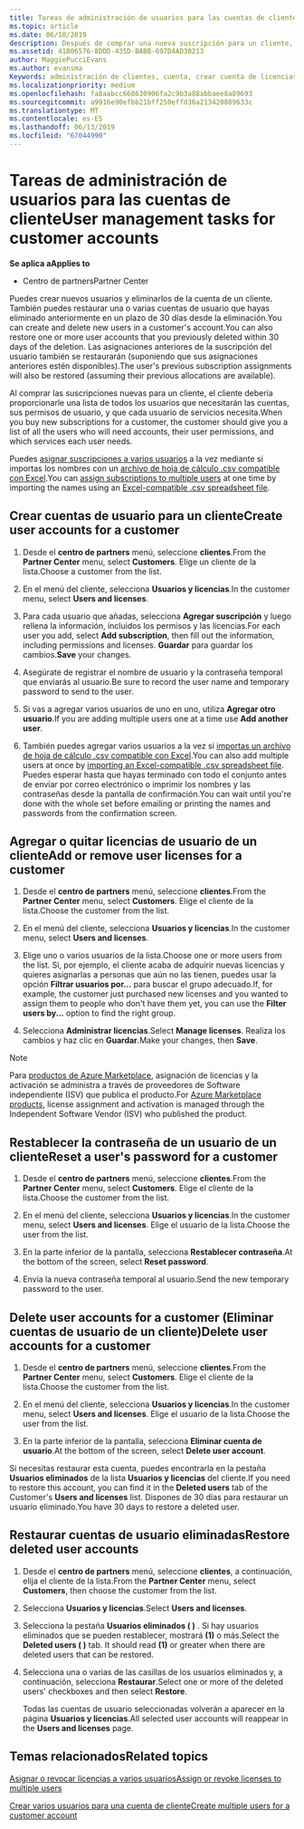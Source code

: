 ```yaml
---
title: Tareas de administración de usuarios para las cuentas de cliente | Centro de partners
ms.topic: article
ms.date: 06/10/2019
description: Después de comprar una nueva suscripción para un cliente, puedes asignar licencias a usuarios específicos.
ms.assetid: 41B06576-8DDD-435D-BABB-697D4AD30213
author: MaggiePucciEvans
ms.author: evansma
Keywords: administración de clientes, cuenta, crear cuenta de licencias, asignar licencias, administración de usuarios, contraseñas, restablecimiento de contraseña, cambiar contraseña
ms.localizationpriority: medium
ms.openlocfilehash: fa8aabcc668630906fa2c9b3a88abbaee8a89693
ms.sourcegitcommit: a9916e90efbb21bff250effd36a213420889633c
ms.translationtype: MT
ms.contentlocale: es-ES
ms.lasthandoff: 06/13/2019
ms.locfileid: "67044990"
---
```

# <a name="user-management-tasks-for-customer-accounts"></a><span data-ttu-id="3462d-104">Tareas de administración de usuarios para las cuentas de cliente</span><span class="sxs-lookup"><span data-stu-id="3462d-104">User management tasks for customer accounts</span></span>

<span data-ttu-id="3462d-105">**Se aplica a**</span><span class="sxs-lookup"><span data-stu-id="3462d-105">**Applies to**</span></span>

-  <span data-ttu-id="3462d-106">Centro de partners</span><span class="sxs-lookup"><span data-stu-id="3462d-106">Partner Center</span></span>

<span data-ttu-id="3462d-107">Puedes crear nuevos usuarios y eliminarlos de la cuenta de un cliente. También puedes restaurar una o varias cuentas de usuario que hayas eliminado anteriormente en un plazo de 30 días desde la eliminación.</span><span class="sxs-lookup"><span data-stu-id="3462d-107">You can create and delete new users in a customer's account.You can also restore one or more user accounts that you previously deleted within 30 days of the deletion.</span></span> <span data-ttu-id="3462d-108">Las asignaciones anteriores de la suscripción del usuario también se restaurarán (suponiendo que sus asignaciones anteriores estén disponibles).</span><span class="sxs-lookup"><span data-stu-id="3462d-108">The user's previous subscription assignments will also be restored (assuming their previous allocations are available).</span></span>

<span data-ttu-id="3462d-109">Al comprar las suscripciones nuevas para un cliente, el cliente debería proporcionarle una lista de todos los usuarios que necesitarán las cuentas, sus permisos de usuario, y que cada usuario de servicios necesita.</span><span class="sxs-lookup"><span data-stu-id="3462d-109">When you buy new subscriptions for a customer, the customer should give you a list of all the users who will need accounts, their user permissions, and which services each user needs.</span></span>  

<span data-ttu-id="3462d-110">Puedes [asignar suscripciones a varios usuarios](bulk-license-provisioning-for-multiple-users.md) a la vez mediante si importas los nombres con un [archivo de hoja de cálculo .csv compatible con Excel](adding-multiple-users-to-a-customer-account.md).</span><span class="sxs-lookup"><span data-stu-id="3462d-110">You can [assign subscriptions to multiple users](bulk-license-provisioning-for-multiple-users.md) at one time by importing the names using an [Excel-compatible .csv spreadsheet file](adding-multiple-users-to-a-customer-account.md).</span></span>

<a href="" id="createuseraccounts"></a>

## <a name="create-user-accounts-for-a-customer"></a><span data-ttu-id="3462d-111">Crear cuentas de usuario para un cliente</span><span class="sxs-lookup"><span data-stu-id="3462d-111">Create user accounts for a customer</span></span>

1.  <span data-ttu-id="3462d-112">Desde el **centro de partners** menú, seleccione **clientes**.</span><span class="sxs-lookup"><span data-stu-id="3462d-112">From the **Partner Center** menu, select **Customers**.</span></span> <span data-ttu-id="3462d-113">Elige un cliente de la lista.</span><span class="sxs-lookup"><span data-stu-id="3462d-113">Choose a customer from the list.</span></span>

2.  <span data-ttu-id="3462d-114">En el menú del cliente, selecciona **Usuarios y licencias**.</span><span class="sxs-lookup"><span data-stu-id="3462d-114">In the customer menu, select **Users and licenses**.</span></span>

3.  <span data-ttu-id="3462d-115">Para cada usuario que añadas, selecciona **Agregar suscripción** y luego rellena la información, incluidos los permisos y las licencias.</span><span class="sxs-lookup"><span data-stu-id="3462d-115">For each user you add, select **Add subscription**, then fill out the information, including permissions and licenses.</span></span> <span data-ttu-id="3462d-116">**Guardar** para guardar los cambios.</span><span class="sxs-lookup"><span data-stu-id="3462d-116">**Save** your changes.</span></span>

4.  <span data-ttu-id="3462d-117">Asegúrate de registrar el nombre de usuario y la contraseña temporal que enviarás al usuario.</span><span class="sxs-lookup"><span data-stu-id="3462d-117">Be sure to record the user name and temporary password to send to the user.</span></span>

5.  <span data-ttu-id="3462d-118">Si vas a agregar varios usuarios de uno en uno, utiliza **Agregar otro usuario**.</span><span class="sxs-lookup"><span data-stu-id="3462d-118">If you are adding multiple users one at a time use **Add another user**.</span></span>

6. <span data-ttu-id="3462d-119">También puedes agregar varios usuarios a la vez si [importas un archivo de hoja de cálculo .csv compatible con Excel](adding-multiple-users-to-a-customer-account.md).</span><span class="sxs-lookup"><span data-stu-id="3462d-119">You can also add multiple users at once by [importing an Excel-compatible .csv spreadsheet file](adding-multiple-users-to-a-customer-account.md).</span></span> <span data-ttu-id="3462d-120">Puedes esperar hasta que hayas terminado con todo el conjunto antes de enviar por correo electrónico o imprimir los nombres y las contraseñas desde la pantalla de confirmación.</span><span class="sxs-lookup"><span data-stu-id="3462d-120">You can wait until you're done with the whole set before emailing or printing the names and passwords from the confirmation screen.</span></span>

<a href="" id="userlicensing"></a>

## <a name="add-or-remove-user-licenses-for-a-customer"></a><span data-ttu-id="3462d-121">Agregar o quitar licencias de usuario de un cliente</span><span class="sxs-lookup"><span data-stu-id="3462d-121">Add or remove user licenses for a customer</span></span>

1.  <span data-ttu-id="3462d-122">Desde el **centro de partners** menú, seleccione **clientes**.</span><span class="sxs-lookup"><span data-stu-id="3462d-122">From the **Partner Center** menu, select **Customers**.</span></span> <span data-ttu-id="3462d-123">Elige el cliente de la lista.</span><span class="sxs-lookup"><span data-stu-id="3462d-123">Choose the customer from the list.</span></span>

2.  <span data-ttu-id="3462d-124">En el menú del cliente, selecciona **Usuarios y licencias**.</span><span class="sxs-lookup"><span data-stu-id="3462d-124">In the customer menu, select **Users and licenses**.</span></span>

3.  <span data-ttu-id="3462d-125">Elige uno o varios usuarios de la lista.</span><span class="sxs-lookup"><span data-stu-id="3462d-125">Choose one or more users from the list.</span></span> <span data-ttu-id="3462d-126">Si, por ejemplo, el cliente acaba de adquirir nuevas licencias y quieres asignarlas a personas que aún no las tienen, puedes usar la opción **Filtrar usuarios por...** para buscar el grupo adecuado.</span><span class="sxs-lookup"><span data-stu-id="3462d-126">If, for example, the customer just purchased new licenses and you wanted to assign them to people who don't have them yet, you can use the **Filter users by...** option to find the right group.</span></span>

4.  <span data-ttu-id="3462d-127">Selecciona **Administrar licencias**.</span><span class="sxs-lookup"><span data-stu-id="3462d-127">Select **Manage licenses**.</span></span> <span data-ttu-id="3462d-128">Realiza los cambios y haz clic en **Guardar**.</span><span class="sxs-lookup"><span data-stu-id="3462d-128">Make your changes, then **Save**.</span></span>

> [!NOTE]
> <span data-ttu-id="3462d-129">Para [productos de Azure Marketplace](sell-marketplace-products.md), asignación de licencias y la activación se administra a través de proveedores de Software independiente (ISV) que publica el producto.</span><span class="sxs-lookup"><span data-stu-id="3462d-129">For [Azure Marketplace products](sell-marketplace-products.md), license assignment and activation is managed through the Independent Software Vendor (ISV) who published the product.</span></span>

<a href="" id="resetpassword"></a>

## <a name="reset-a-users-password-for-a-customer"></a><span data-ttu-id="3462d-130">Restablecer la contraseña de un usuario de un cliente</span><span class="sxs-lookup"><span data-stu-id="3462d-130">Reset a user's password for a customer</span></span>

1.  <span data-ttu-id="3462d-131">Desde el **centro de partners** menú, seleccione **clientes**.</span><span class="sxs-lookup"><span data-stu-id="3462d-131">From the **Partner Center** menu, select **Customers**.</span></span> <span data-ttu-id="3462d-132">Elige el cliente de la lista.</span><span class="sxs-lookup"><span data-stu-id="3462d-132">Choose the customer from the list.</span></span>

2.  <span data-ttu-id="3462d-133">En el menú del cliente, selecciona **Usuarios y licencias**.</span><span class="sxs-lookup"><span data-stu-id="3462d-133">In the customer menu, select **Users and licenses**.</span></span> <span data-ttu-id="3462d-134">Elige el usuario de la lista.</span><span class="sxs-lookup"><span data-stu-id="3462d-134">Choose the user from the list.</span></span>

3.  <span data-ttu-id="3462d-135">En la parte inferior de la pantalla, selecciona **Restablecer contraseña**.</span><span class="sxs-lookup"><span data-stu-id="3462d-135">At the bottom of the screen, select **Reset password**.</span></span> 

4.  <span data-ttu-id="3462d-136">Envía la nueva contraseña temporal al usuario.</span><span class="sxs-lookup"><span data-stu-id="3462d-136">Send the new temporary password to the user.</span></span>

<a href="" id="deleteuseraccounts"></a>

## <a name="delete-user-accounts-for-a-customer"></a><span data-ttu-id="3462d-137">Delete user accounts for a customer (Eliminar cuentas de usuario de un cliente)</span><span class="sxs-lookup"><span data-stu-id="3462d-137">Delete user accounts for a customer</span></span>

1.  <span data-ttu-id="3462d-138">Desde el **centro de partners** menú, seleccione **clientes**.</span><span class="sxs-lookup"><span data-stu-id="3462d-138">From the **Partner Center** menu, select **Customers**.</span></span> <span data-ttu-id="3462d-139">Elige el cliente de la lista.</span><span class="sxs-lookup"><span data-stu-id="3462d-139">Choose the customer from the list.</span></span>

2.  <span data-ttu-id="3462d-140">En el menú del cliente, selecciona **Usuarios y licencias**.</span><span class="sxs-lookup"><span data-stu-id="3462d-140">In the customer menu, select **Users and licenses**.</span></span> <span data-ttu-id="3462d-141">Elige el usuario de la lista.</span><span class="sxs-lookup"><span data-stu-id="3462d-141">Choose the user from the list.</span></span>

3.  <span data-ttu-id="3462d-142">En la parte inferior de la pantalla, selecciona **Eliminar cuenta de usuario**.</span><span class="sxs-lookup"><span data-stu-id="3462d-142">At the bottom of the screen, select **Delete user account**.</span></span>

<span data-ttu-id="3462d-143">Si necesitas restaurar esta cuenta, puedes encontrarla en la pestaña **Usuarios eliminados** de la lista **Usuarios y licencias** del cliente.</span><span class="sxs-lookup"><span data-stu-id="3462d-143">If you need to restore this account, you can find it in the **Deleted users** tab of the Customer's **Users and licenses** list.</span></span> <span data-ttu-id="3462d-144">Dispones de 30 días para restaurar un usuario eliminado.</span><span class="sxs-lookup"><span data-stu-id="3462d-144">You have 30 days to restore a deleted user.</span></span>

<a href="" id="restoreuseraccounts"></a>

## <a name="restore-deleted-user-accounts"></a><span data-ttu-id="3462d-145">Restaurar cuentas de usuario eliminadas</span><span class="sxs-lookup"><span data-stu-id="3462d-145">Restore deleted user accounts</span></span>

1.  <span data-ttu-id="3462d-146">Desde el **centro de partners** menú, seleccione **clientes**, a continuación, elija el cliente de la lista.</span><span class="sxs-lookup"><span data-stu-id="3462d-146">From the **Partner Center** menu, select **Customers**, then choose the customer from the list.</span></span>

2.  <span data-ttu-id="3462d-147">Selecciona **Usuarios y licencias**.</span><span class="sxs-lookup"><span data-stu-id="3462d-147">Select **Users and licenses**.</span></span>

3.  <span data-ttu-id="3462d-148">Selecciona la pestaña **Usuarios eliminados ( )** . Si hay usuarios eliminados que se pueden restablecer, mostrará **(1)** o más.</span><span class="sxs-lookup"><span data-stu-id="3462d-148">Select the **Deleted users ( )** tab. It should read **(1)** or greater when there are deleted users that can be restored.</span></span>

4.  <span data-ttu-id="3462d-149">Selecciona una o varias de las casillas de los usuarios eliminados y, a continuación, selecciona **Restaurar**.</span><span class="sxs-lookup"><span data-stu-id="3462d-149">Select one or more of the deleted users' checkboxes and then select **Restore**.</span></span>

    <span data-ttu-id="3462d-150">Todas las cuentas de usuario seleccionadas volverán a aparecer en la página **Usuarios y licencias**.</span><span class="sxs-lookup"><span data-stu-id="3462d-150">All selected user accounts will reappear in the **Users and licenses** page.</span></span>

## <a name="related-topics"></a><span data-ttu-id="3462d-151">Temas relacionados</span><span class="sxs-lookup"><span data-stu-id="3462d-151">Related topics</span></span>


[<span data-ttu-id="3462d-152">Asignar o revocar licencias a varios usuarios</span><span class="sxs-lookup"><span data-stu-id="3462d-152">Assign or revoke licenses to multiple users</span></span>](bulk-license-provisioning-for-multiple-users.md)

[<span data-ttu-id="3462d-153">Crear varios usuarios para una cuenta de cliente</span><span class="sxs-lookup"><span data-stu-id="3462d-153">Create multiple users for a customer account</span></span>](adding-multiple-users-to-a-customer-account.md)